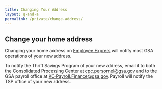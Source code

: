 ```yaml
---
title: Changing Your Address
layout: q-and-a
permalink: /private/change-address/
---
```


## Change your home address 

Changing your home address on [Employee Express](http://www.employeeexpress.gov) will notify most GSA operations of your new address.  

To notify the Thrift Savings Program of your new address, email it to both the Consolidated Processing Center at cpc.personnel@gsa.gov and to the GSA payroll office at KC-Payroll.Finance@gsa.gov.  Payroll will notify the TSP office of your new address.
